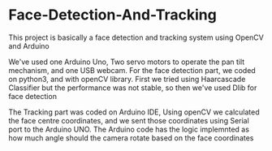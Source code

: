 # Face-Detection-And-Tracking
This project is basically a face detection and tracking system using OpenCV and Arduino

We've used one Arduino Uno, Two servo motors to operate the pan tilt mechanism, and one USB webcam.
For the face detection part, we coded on python3, and with openCV library. First we tried using Haarcascade Classifier but the performance was not stable, so then we've used Dlib for face detection

The Tracking part was coded on Arduino IDE, Using openCV we calculated the face centre coordinates, and we sent those coordinates using Serial port to the Arduino UNO. The Arduino code has the logic implemnted as how much angle should the camera rotate based on the face coordinates
